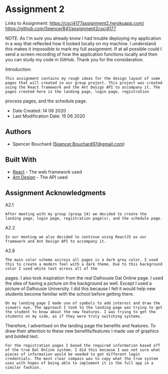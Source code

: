 # Assignment 2

Links to Assignment:
https://csci4177assignment2.herokuapp.com/
https://github.com/SpencerB41/assignment2csci4177

NOTE: As I'm sure you already know I had trouble deploying my application in a way that reflected how it looked locally on my machine. I understand this makes it impossible to mark my full assignment. If at all possible could I send a screen recording of how the application functions locally and then you can study my code in GitHub. Thank you for the consideration.

Introduction: 
	
	This assignment contains my rough ideas for the design layout of some pages that will created in our group project. This project was created using the React framework and the Ant Design API to accompany it. The pages created here is the landing page, login page, registration
process pages, and the schedule page. 

* Date Created: 14 06 2020
* Last Modification Date: 15 06 2020

## Authors

* Spencer Bouchard (Spencer.Bouchard97@gmail.com)

## Built With

* [React](https://reactjs.org/) - The web framework used
* [Ant Design](https://ant.design/) - The API used
 
## Assignment Acknowledgments

A2.1

	After meeting with my group (group 14) we decided to create the landing page, login page, registration page(s), and the schedule page.

A2.2

	In our meeting we also decided to continue using ReactJS as our framework and Ant Design API to accompany it.

A2.8 

	The main color scheme accross all pages is a dark grey color. I used this to create a modern feel with a dark theme. Due to this background color I used white text across all of the
pages. I also took inspiration from the real Dalhousie Dal Online page. I used the idea of having a picture on the background as well. Except I used a picture of Dalhousie University. I did this because I felt it would help new students become familiar with the school before getting there. 

	On my landing page I made use of symbols to add interest and draw the viewers eye. The approach I took to the landing page was trying to get the student to know about the new features. I was trying to get the students on my side, as if they were truly switching systems.
Therefore, I advertised on the landing page the benefits and features. To draw their attention to these new benefits/features I made use of graphics and bolded text.

	For the registration pages I based the required information based off of the true Dal Online system. I did this because I was not sure what pieces of information would be needed to get different login credentials. The most clear compass was to copy what the true system uses with hopes of being able to implement it in the full app in a similar fashion. 
